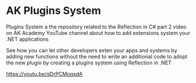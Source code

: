 # AK Plugins System
Plugins System a the repository related to the Reflection in C# part 2 video on AK Academy YouTube channel about how to add extensions system your .NET applications

See how you can let other developers exten your apps and systems by adding new functions without the need to write an additional code to adopt the new plugin 
by creating a plugins system using Reflection in .NET

https://youtu.be/qDrPCMoqxdA
